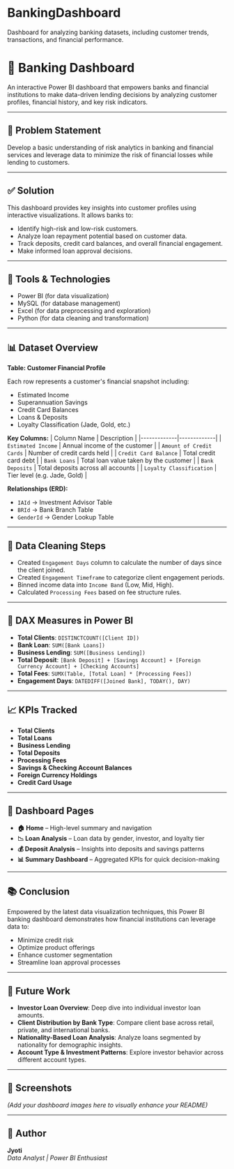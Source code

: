 # BankingDashboard
Dashboard for analyzing banking datasets, including customer trends, transactions, and financial performance.
# 💼 Banking Dashboard

An interactive Power BI dashboard that empowers banks and financial institutions to make data-driven lending decisions by analyzing customer profiles, financial history, and key risk indicators.

---

## 📌 Problem Statement

Develop a basic understanding of risk analytics in banking and financial services and leverage data to minimize the risk of financial losses while lending to customers.

---

## ✅ Solution

This dashboard provides key insights into customer profiles using interactive visualizations. It allows banks to:

- Identify high-risk and low-risk customers.
- Analyze loan repayment potential based on customer data.
- Track deposits, credit card balances, and overall financial engagement.
- Make informed loan approval decisions.

---

## 🧰 Tools & Technologies

- Power BI (for data visualization)
- MySQL (for database management)
- Excel (for data preprocessing and exploration)
- Python (for data cleaning and transformation)

---

## 📊 Dataset Overview

**Table: Customer Financial Profile**

Each row represents a customer's financial snapshot including:
- Estimated Income
- Superannuation Savings
- Credit Card Balances
- Loans & Deposits
- Loyalty Classification (Jade, Gold, etc.)

**Key Columns:**
| Column Name | Description |
|-------------|-------------|
| `Estimated Income` | Annual income of the customer |
| `Amount of Credit Cards` | Number of credit cards held |
| `Credit Card Balance` | Total credit card debt |
| `Bank Loans` | Total loan value taken by the customer |
| `Bank Deposits` | Total deposits across all accounts |
| `Loyalty Classification` | Tier level (e.g. Jade, Gold) |

**Relationships (ERD):**
- `IAId` → Investment Advisor Table
- `BRId` → Bank Branch Table
- `GenderId` → Gender Lookup Table

---

## 🧹 Data Cleaning Steps

- Created `Engagement Days` column to calculate the number of days since the client joined.
- Created `Engagement Timeframe` to categorize client engagement periods.
- Binned income data into `Income Band` (Low, Mid, High).
- Calculated `Processing Fees` based on fee structure rules.

---

## 📐 DAX Measures in Power BI

- **Total Clients**: `DISTINCTCOUNT([Client ID])`
- **Bank Loan**: `SUM([Bank Loans])`
- **Business Lending**: `SUM([Business Lending])`
- **Total Deposit**: `[Bank Deposit] + [Savings Account] + [Foreign Currency Account] + [Checking Accounts]`
- **Total Fees**: `SUMX(Table, [Total Loan] * [Processing Fees])`
- **Engagement Days**: `DATEDIFF([Joined Bank], TODAY(), DAY)`

---

## 📈 KPIs Tracked

- **Total Clients**
- **Total Loans**
- **Business Lending**
- **Total Deposits**
- **Processing Fees**
- **Savings & Checking Account Balances**
- **Foreign Currency Holdings**
- **Credit Card Usage**

---

## 📍 Dashboard Pages

- **🏠 Home** – High-level summary and navigation
- **📉 Loan Analysis** – Loan data by gender, investor, and loyalty tier
- **💰 Deposit Analysis** – Insights into deposits and savings patterns
- **📊 Summary Dashboard** – Aggregated KPIs for quick decision-making

---

## 📚 Conclusion

Empowered by the latest data visualization techniques, this Power BI banking dashboard demonstrates how financial institutions can leverage data to:

- Minimize credit risk
- Optimize product offerings
- Enhance customer segmentation
- Streamline loan approval processes

---

## 🚀 Future Work

- **Investor Loan Overview**: Deep dive into individual investor loan amounts.
- **Client Distribution by Bank Type**: Compare client base across retail, private, and international banks.
- **Nationality-Based Loan Analysis**: Analyze loans segmented by nationality for demographic insights.
- **Account Type & Investment Patterns**: Explore investor behavior across different account types.

---

## 📎 Screenshots

*(Add your dashboard images here to visually enhance your README)*

---

## 👤 Author

**Jyoti**  
*Data Analyst | Power BI Enthusiast*

